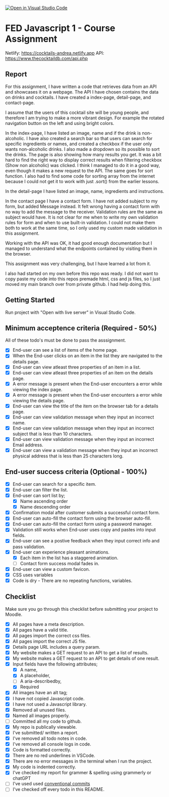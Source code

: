 [![Open in Visual Studio Code](https://classroom.github.com/assets/open-in-vscode-c66648af7eb3fe8bc4f294546bfd86ef473780cde1dea487d3c4ff354943c9ae.svg)](https://classroom.github.com/online_ide?assignment_repo_id=10237337&assignment_repo_type=AssignmentRepo)

# FED Javascript 1 - Course Assignment

Netlify: https://cocktails-andrea.netlify.app
API: https://www.thecocktaildb.com/api.php

## Report

For this assignment, I have written a code that retrieves data from an API and showcases it on a webpage. The API I have chosen contains the data on drinks and cocktails.
I have created a index-page, detail-page, and contact-page.

I assume that the users of this cocktail site will be young people, and therefore I am trying to make a more vibrant design. For example the rotated navigation button on the left and using bright colors.

In the index-page, I have listed an image, name and if the drink is non-alcoholic. I have also created a search bar so that users can search for specific ingredients or names, and created a checkbox if the user only wants non-alcoholic drinks. I also made a dropdown so its possible to sort the drinks. The page is also showing how many results you get.
It was a bit hard to find the right way to display correct results when filtering checkbox (Show non alcoholic) was clicked. I think I managed to do it in a good way, even though it makes a new request to the API. The same goes for sort function. I also had to find some code for sorting array from the internet because I could not get it to work with just .sort() from the earlier lessons.

In the detail-page I have listed an image, name, ingredients and instructions.

In the contact page I have a contact form.
I have not added subject to my form, but added Message instead. It felt wrong having a contact form with no way to add the message to the receiver. Validation rules are the same as subject would have. It is not clear for me when to write my own validation rules for form and when to use built-in validation. I could not make them both to work at the same time, so I only used my custom made validation in this assignment.

Working with the API was OK, it had good enough documentation but I managed to understand what the endpoints contained by visiting them in the browser.

This assignment was very challenging, but I have learned a lot from it.

I also had started on my own before this repo was ready. I did not want to copy paste my code into this repos premade html, css and js files, so I just moved my main branch over from private github. I had help doing this.

## Getting Started

Run project with "Open with live server" in Visual Studio Code.

## Minimum acceptence criteria (Required - 50%)

All of these todo's must be done to pass the asssignment.

- [x] End-user can see a list of items of the home page.
- [x] When the End-user clicks on an item in the list they are navigated to the details page.
- [x] End-user can view atleast three properties of an item in a list.
- [x] End-user can view atleast three properties of an item on the details page.
- [x] A error message is present when the End-user encounters a error while viewing the index page.
- [x] A error message is present when the End-user encounters a error while viewing the details page.
- [x] End-user can view the title of the item on the browser tab for a details page.
- [x] End-user can view validation message when they input an incorrect name.
- [x] End-user can view validation message when they input an incorrect subject that is less than 10 characters.
- [x] End-user can view validation message when they input an incorrect Email address.
- [x] End-user can view a validation message when they input an incorrect physical address that is less than 25 characters long.

## End-user success criteria (Optional - 100%)

- [x] End-user can search for a specific item.
- [x] End-user can filter the list.
- [x] End-user can sort list by;
  - [x] Name ascending order
  - [x] Name descending order
- [x] Confirmation modal after customer submits a successful contact form.
- [x] End-user can auto-fill the contact form using the browser auto-fill.
- [x] End-user can auto-fill the contact form using a password manager.
- [x] Validation still works when End-user uses copy and pastes into input fields.
- [x] End-user can see a postive feedback when they input correct info and pass validation.
- [x] End-user can experience pleasant animations.
  - [x] Each item in the list has a staggered animation.
  - [ ] Contact form success modal fades in.
- [x] End-user can view a custom favicon.
- [x] CSS uses variables
- [x] Code is dry - There are no repeating functions, variables.

## Checklist

Make sure you go through this checklist before submitting your project to Moodle.

- [x] All pages have a meta description.
- [x] All pages have a valid title.
- [x] All pages import the correct css files.
- [x] All pages import the correct JS file.
- [x] Details page URL includes a query param.
- [x] My website makes a GET request to an API to get a list of results.
- [x] My website makes a GET request to an API to get details of one result.
- [x] Input fields have the following attributes;
  - [x] A name,
  - [x] A placeholder,
  - [ ] A aria-describedby,
  - [x] Required
- [x] All images have an alt tag;
- [x] I have not copied Javascript code.
- [x] I have not used a Javascript library.
- [x] Removed all unused files.
- [x] Named all images properly.
- [ ] Committed all my code to github.
- [x] My repo is publically viewable.
- [x] I've submitted/ written a report.
- [x] I've removed all todo notes in code.
- [x] I've removed all console logs in code.
- [x] Code is formatted correctly.
- [x] There are no red underlines in VSCode.
- [x] There are no error messages in the terminal when I run the project.
- [x] My code is indented correctly.
- [x] I've checked my report for grammer & spelling using grammerly or chatGPT
- [ ] I've used used [conventional commits](https://www.conventionalcommits.org/en/v1.0.0/)
- [ ] I've checked off every todo in this README.

